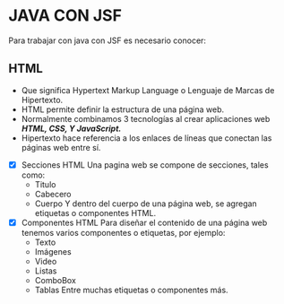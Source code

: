 # JAVA CON JSF
Para trabajar con java con JSF es necesario conocer:

## HTML
  - Que significa Hypertext Markup Language o Lenguaje de Marcas de Hipertexto.
  - HTML permite definir la estructura de una página web.
  - Normalmente combinamos 3 tecnologías al crear aplicaciones web ***HTML, CSS,
  Y JavaScript.***
  - Hipertexto hace referencia a los enlaces de líneas que conectan las páginas
  web entre sí.

-[x] Secciones HTML
Una pagina web se compone de secciones, tales como:
  - Titulo
  - Cabecero
  - Cuerpo
Y dentro del cuerpo de una página web, se agregan etiquetas o componentes HTML.
- [x] Componentes HTML
Para diseñar el contenido de una página web tenemos varios componentes o etiquetas,
por ejemplo:
  - Texto
  - Imágenes
  - Video
  - Listas
  - ComboBox
  - Tablas
Entre muchas etiquetas o componentes más. 
